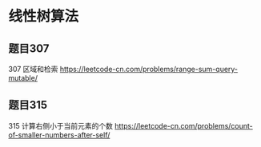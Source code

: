 # 线性树算法
## 题目307
307 区域和检索
https://leetcode-cn.com/problems/range-sum-query-mutable/
## 题目315
315 计算右侧小于当前元素的个数
https://leetcode-cn.com/problems/count-of-smaller-numbers-after-self/
